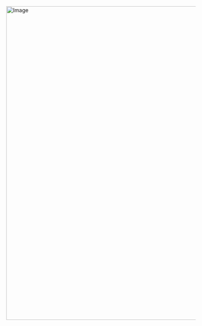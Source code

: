 <img width="691" height="833" alt="Image" src="https://github.com/user-attachments/assets/a255904f-baad-470c-84e5-62e2882225ad" />
